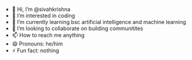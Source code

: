 - 👋 Hi, I’m @sivahkrishna
- 👀 I’m interested in coding
- 🌱 I’m currently learning bsc artificial intelligence and machine learning
- 💞️ I’m looking to collaborate on building communitites
- 📫 How to reach me anything
- 😄 Pronouns: he/him
- ⚡ Fun fact: nothing

<!---
sivahkrishna/sivahkrishna is a ✨ special ✨ repository because its `README.md` (this file) appears on your GitHub profile.
You can click the Preview link to take a look at your changes.
--->
